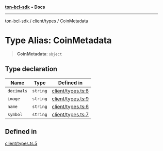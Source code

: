 [**ton-bcl-sdk**](../../../README.md) • **Docs**

***

[ton-bcl-sdk](../../../README.md) / [client/types](../README.md) / CoinMetadata

# Type Alias: CoinMetadata

> **CoinMetadata**: `object`

## Type declaration

| Name | Type | Defined in |
| ------ | ------ | ------ |
| `decimals` | `string` | [client/types.ts:8](https://github.com/ton-fun-tech/ton-bcl-sdk/blob/7ee0ff6d1b35906d586d4feb09739aac48bafc30/src/client/types.ts#L8) |
| `image` | `string` | [client/types.ts:9](https://github.com/ton-fun-tech/ton-bcl-sdk/blob/7ee0ff6d1b35906d586d4feb09739aac48bafc30/src/client/types.ts#L9) |
| `name` | `string` | [client/types.ts:6](https://github.com/ton-fun-tech/ton-bcl-sdk/blob/7ee0ff6d1b35906d586d4feb09739aac48bafc30/src/client/types.ts#L6) |
| `symbol` | `string` | [client/types.ts:7](https://github.com/ton-fun-tech/ton-bcl-sdk/blob/7ee0ff6d1b35906d586d4feb09739aac48bafc30/src/client/types.ts#L7) |

## Defined in

[client/types.ts:5](https://github.com/ton-fun-tech/ton-bcl-sdk/blob/7ee0ff6d1b35906d586d4feb09739aac48bafc30/src/client/types.ts#L5)
